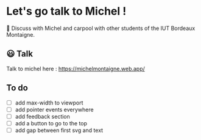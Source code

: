 # Let's go talk to Michel ! 

🚗 Discuss with Michel and carpool with other students of the IUT Bordeaux Montaigne. 

## 😃 Talk 

Talk to michel here : https://michelmontaigne.web.app/

## To do

- [ ] add max-width to viewport
- [ ] add pointer events everywhere
- [ ] add feedback section
- [ ] add a button to go to the top
- [ ] add gap between first svg and text
<!--- [ ] delete outdated adverts https://github.com/firebase/functions-samples/blob/main/delete-old-child-nodes/functions/index.js
- [ ] view my adverts in profile page